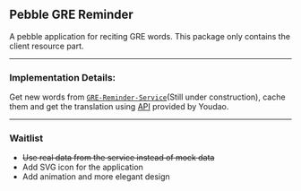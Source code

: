## Pebble GRE Reminder

A pebble application for reciting GRE words. This package only contains the client resource part. 

---

### Implementation Details:

Get new words from [`GRE-Reminder-Service`](https://github.com/yodahuang/GRE-Reminder-Service)(Still under construction), cache them and get the translation using [API](http://fanyi.youdao.com/openapi) provided by Youdao.

---

### Waitlist

- ~~Use real data from the service instead of mock data~~
- Add SVG icon for the application
- Add animation and more elegant design
